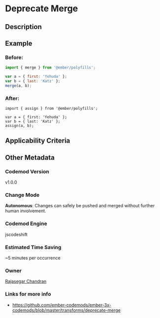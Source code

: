 # Deprecate Merge

## Description

## Example

### Before:

```jsx
import { merge } from '@ember/polyfills';

var a = { first: 'Yehuda' };
var b = { last: 'Katz' };
merge(a, b);
```

### After:

```tsx
import { assign } from '@ember/polyfills';

var a = { first: 'Yehuda' };
var b = { last: 'Katz' };
assign(a, b);
```

## Applicability Criteria

## Other Metadata

### Codemod Version

v1.0.0

### Change Mode

**Autonomous**: Changes can safely be pushed and merged without further human involvement.

### **Codemod Engine**

jscodeshift

### Estimated Time Saving

~5 minutes per occurrence

### Owner

[Rajasegar Chandran](https://github.com/rajasegar)

### Links for more info

-   https://github.com/ember-codemods/ember-3x-codemods/blob/master/transforms/deprecate-merge